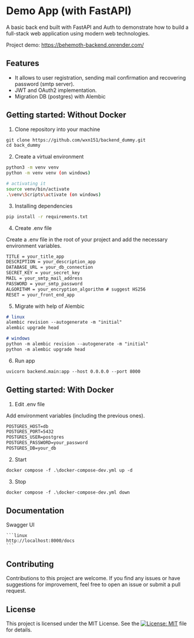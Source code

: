 # Demo App (with FastAPI)

A basic back end built with FastAPI and Auth to demonstrate how to build a full-stack web application using modern web technologies.

Project demo: https://behemoth-backend.onrender.com/

## Features

- It allows to user registration, sending mail confirmation and recovering password (smtp server).
- JWT and OAuth2 implementation.
- Migration DB (postgres) with Alembic

## Getting started: Without Docker

1. Clone repository into your machine

```md
git clone https://github.com/wxn151/backend_dummy.git
cd back_dummy
```

2. Create a virtual environment

```bash
python3 -m venv venv
python -m venv venv (on windows) 

# activating it
source venv/bin/activate
.\venv\Scripts\activate (on windows)
```


3. Installing dependencies

```bash
pip install -r requirements.txt
```

4. Create .env file

Create a .env file in the root of your project and add the necessary environment variables.
```md
TITLE = your_title_app
DESCRIPTION = your_description_app
DATABASE_URL = your_db_connection 
SECRET_KEY = your_secret_key
MAIL = your_smtp_mail_address
PASSWORD = your_smtp_password
ALGORITHM = your_encryption_algorithm # suggest HS256
RESET = your_front_end_app
```

5. Migrate with help of Alembic

```md
# linux
alembic revision --autogenerate -m "initial"
alembic upgrade head
```
```md
# windows
python -m alembic revision --autogenerate -m "initial"
python -m alembic upgrade head
```

6. Run app

```md
uvicorn backend.main:app --host 0.0.0.0 --port 8000 
```

## Getting started: With Docker

1. Edit .env file

Add environment variables (including the previous ones).
```md
POSTGRES_HOST=db
POSTGRES_PORT=5432
POSTGRES_USER=postgres
POSTGRES_PASSWORD=your_password
POSTGRES_DB=your_db
```

2. Start
```md
docker compose -f .\docker-compose-dev.yml up -d
```

3. Stop
```md
docker compose -f .\docker-compose-dev.yml down
```

## Documentation
Swagger UI

    ```linux
    http://localhost:8000/docs
    ```

## Contributing
Contributions to this project are welcome. If you find any issues or have suggestions for improvement, feel free to open an issue or submit a pull request.

## License
This project is licensed under the MIT License. See the [![License: MIT](https://img.shields.io/badge/License-MIT-yellow.svg)](https://opensource.org/licenses/MIT)
 file for details.
